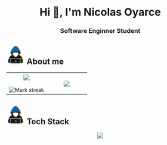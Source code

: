 <h1 align="center">Hi 👋, I'm Nicolas Oyarce</h1>
<h3 align="center">Software Enginner Student</h3>

## <picture><img src = "https://github.com/0xAbdulKhalid/0xAbdulKhalid/raw/main/assets/mdImages/about_me.gif" width = 50px></picture> **About me**

<!--- stats & Trophy (start) -->
<p align="center">
  <!--- stats (start) -->
<table align="center">
<tr border="none">
<td width="50%" align="center">
  
  <img  align="center"  src="https://github-readme-stats.vercel.app/api?username=nicolasOyarce&theme=dark&show_icons=true&count_private=true" />
  <br></br>
  <img  title="🔥 Get streak stats for your profile at git.io/streak-stats" alt="Mark streak" src="https://github-readme-streak-stats.herokuapp.com/?user=nicolasOyarce&theme=dark&hide_border=false" /> 
</td>

<td width="50%" align="center">

  <img  align="center"  src="https://github-readme-stats.anuraghazra1.vercel.app/api/top-langs/?username=nicolasOyarce&theme=dark&hide_border=false&no-bg=true&no-frame=true&langs_count=10"/>
  
  </td>
</tr>
</table>

<!--h1 without bottom border-->
## <picture><img src = "https://github.com/0xAbdulKhalid/0xAbdulKhalid/raw/main/assets/mdImages/about_me.gif" width = 50px></picture> **Tech Stack**
<!--tech stack icons-->
<p align="center">
  <a href="https://skillicons.dev" align="center">
    <img src="https://skillicons.dev/icons?i=neovim,django,bash,git,aws,bootstrap,css,discord,github,html,js,linux,md,mongodb,mysql,py,react,vscode&perline=14" />
  </a>
